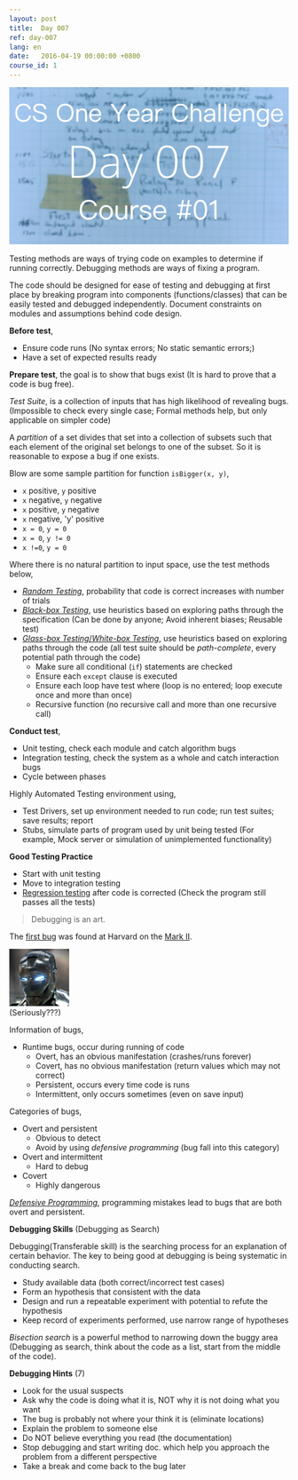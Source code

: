 ```yaml
---
layout: post
title:  Day 007
ref: day-007
lang: en
date:   2016-04-19 00:00:00 +0800
course_id: 1
---
```


![](/images/Day007-en.png)

Testing methods are ways of trying code on examples to determine if running correctly. Debugging methods are ways of fixing a program.

The code should be designed for ease of testing and debugging at first place by breaking program into components (functions/classes) that can be easily tested and debugged independently. Document constraints on modules and assumptions behind code design.

**Before test**,

- Ensure code runs (No syntax errors; No static semantic errors;)
- Have a set of expected results ready

**Prepare test**, the goal is to show that bugs exist (It is hard to prove that a code is bug free).

*Test Suite*, is a collection of inputs that has high likelihood of revealing bugs. (Impossible to check every single case; Formal methods help, but only applicable on simpler code)

A *partition* of a set divides that set into a collection of subsets such that each element of the original set belongs to one of the subset. So it is reasonable to expose a bug if one exists.

Blow are some sample partition for function `isBigger(x, y)`,

- `x` positive, `y` positive
- `x` negative, `y` negative
- `x` positive, `y` negative
- `x` negative, 'y' positive
- `x = 0`, `y = 0`
- `x = 0`, `y != 0`
- `x !=0`, `y = 0`

Where there is no natural partition to input space, use the test methods below,

- [*Random Testing*](https://en.wikipedia.org/wiki/Random_testing), probability that code is correct increases with number of trials
- [*Black-box Testing*](https://en.wikipedia.org/wiki/Black-box_testing), use heuristics based on exploring paths through the specification (Can be done by anyone; Avoid inherent biases; Reusable test)
- [*Glass-box Testing*/*White-box Testing*](https://en.wikipedia.org/wiki/White-box_testing), use heuristics based on exploring paths through the code (all test suite should be *path-complete*, every potential path through the code)
  - Make sure all conditional (`if`) statements are checked
  - Ensure each `except` clause is executed
  - Ensure each loop have test where (loop is no entered; loop execute once and more than once)
  - Recursive function (no recursive call and more than one recursive call)

**Conduct test**,

- Unit testing, check each module and catch algorithm bugs
- Integration testing, check the system as a whole and catch interaction bugs
- Cycle between phases

Highly Automated Testing environment using,

- Test Drivers, set up environment needed to run code; run test suites; save results; report
- Stubs, simulate parts of program used by unit being tested (For example, Mock server or simulation of unimplemented functionality)

**Good Testing Practice**

- Start with unit testing
- Move to integration testing
- [Regression testing](http://stackoverflow.com/questions/3464629/what-does-regression-test-mean) after code is corrected (Check the program still passes all the tests)

> Debugging is an art.

The [first bug](http://thenextweb.com/shareables/2013/09/18/the-very-first-computer-bug/) was found at Harvard on the [Mark II]().

[![](/images/mark_ii.png)](http://ironman.wikia.com/wiki/Mark_II)   
(Seriously???)

Information of bugs,

- Runtime bugs, occur during running of code
  - Overt, has an obvious manifestation (crashes/runs forever)
  - Covert, has no obvious manifestation (return values which may not correct)
  - Persistent, occurs every time code is runs
  - Intermittent, only occurs sometimes (even on save input)

Categories of bugs,

- Overt and persistent
  - Obvious to detect
  - Avoid by using *defensive programming* (bug fall into this category)
- Overt and intermittent
  - Hard to debug
- Covert  
  - Highly dangerous

[*Defensive Programming*](https://en.wikipedia.org/wiki/Defensive_programming), programming mistakes lead to bugs that are both overt and persistent.

**Debugging Skills** (Debugging as Search)

Debugging(Transferable skill) is the searching process for an explanation of certain behavior. The key to being good at debugging is being systematic in conducting search.

- Study available data (both correct/incorrect test cases)
- Form an hypothesis that consistent with the data
- Design and run a repeatable experiment with potential to refute the hypothesis
- Keep record of experiments performed, use narrow range of hypotheses

*Bisection search* is a powerful method to narrowing down the buggy area (Debugging as search, think about the code as a list, start from the middle of the code).

**Debugging Hints** (7)

- Look for the usual suspects
- Ask why the code is doing what it is, NOT why it is not doing what you want
- The bug is probably not where your think it is (eliminate locations)
- Explain the problem to someone else
- Do NOT believe everything you read (the documentation)
- Stop debugging and start writing doc. which help you approach the problem from a different perspective
- Take a break and come back to the bug later
